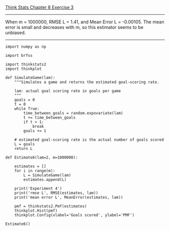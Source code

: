 [Think Stats Chapter 8 Exercise 3](http://greenteapress.com/thinkstats2/html/thinkstats2009.html#toc77)

---

When m = 1000000, RMSE L = 1.41, and Mean Error L = -0.00105. The mean error is small and decreases with m, so this estimator seems to be unbiased.

---
```
import numpy as np

import brfss

import thinkstats2
import thinkplot

def SimulateGame(lam):
    """Simulates a game and returns the estimated goal-scoring rate.

    lam: actual goal scoring rate in goals per game
    """
    goals = 0
    t = 0
    while True:
        time_between_goals = random.expovariate(lam)
        t += time_between_goals
        if t > 1:
            break
        goals += 1

    # estimated goal-scoring rate is the actual number of goals scored
    L = goals
    return L
    
def Estimate6(lam=2, m=1000000):

    estimates = []
    for i in range(m):
        L = SimulateGame(lam)
        estimates.append(L)

    print('Experiment 4')
    print('rmse L', RMSE(estimates, lam))
    print('mean error L', MeanError(estimates, lam))
    
    pmf = thinkstats2.Pmf(estimates)
    thinkplot.Hist(pmf)
    thinkplot.Config(xlabel='Goals scored', ylabel='PMF')
    
Estimate6()
```
